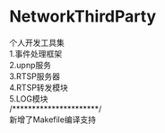 # NetworkThirdParty
个人开发工具集  
1.事件处理框架  
2.upnp服务  
3.RTSP服务器  
4.RTSP转发模块   
5.LOG模块    
/**********************/    
新增了Makefile编译支持
